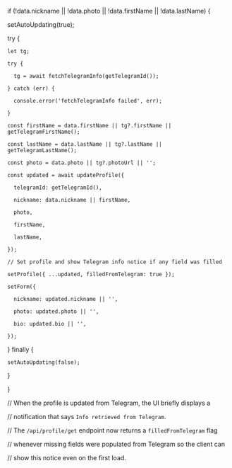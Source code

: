 if (!data.nickname || !data.photo || !data.firstName || !data.lastName) {

  setAutoUpdating(true);

  try {

    let tg;

    try {

      tg = await fetchTelegramInfo(getTelegramId());

    } catch (err) {

      console.error('fetchTelegramInfo failed', err);

    }

    const firstName = data.firstName || tg?.firstName || getTelegramFirstName();

    const lastName = data.lastName || tg?.lastName || getTelegramLastName();

    const photo = data.photo || tg?.photoUrl || '';

    const updated = await updateProfile({

      telegramId: getTelegramId(),

      nickname: data.nickname || firstName,

      photo,

      firstName,

      lastName,

    });

    // Set profile and show Telegram info notice if any field was filled

    setProfile({ ...updated, filledFromTelegram: true });

    setForm({

      nickname: updated.nickname || '',

      photo: updated.photo || '',

      bio: updated.bio || '',

    });

  } finally {

    setAutoUpdating(false);

  }

}

// When the profile is updated from Telegram, the UI briefly displays a

// notification that says `Info retrieved from Telegram`.

// The `/api/profile/get` endpoint now returns a `filledFromTelegram` flag

// whenever missing fields were populated from Telegram so the client can

// show this notice even on the first load.